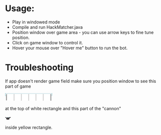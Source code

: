# Usage:
- Play in windowed mode
- Compile and run HackMatcher.java
- Position window over game area - you can use arrow keys to fine tune position.
- Click on game window to control it.
- Hover your mouse over "Hover me" button to run the bot.


# Troubleshooting
If app doesn't render game field make sure you position window to see this part of game

![Top pattern](assets/HackMatchTopPattern.png)

at the top of white rectangle and this part of the "cannon"

![EXA](assets/EXA.png)

inside yellow rectangle.